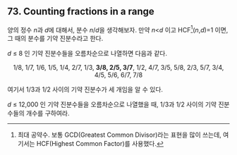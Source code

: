 ## 73. Counting fractions in a range

양의 정수 <var>n</var>과 <var>d</var>에 대해서, 분수 <var>n</var>/<var>d</var>을 생각해보자. 만약 <var>n</var><<var>d</var> 이고 HCF[^1](<var>n</var>,<var>d</var>)=1 이면, 그 때의 분수를 기약 진분수라고 한다.

[^1]: 최대 공약수. 보통 GCD(Greatest Common Divisor)라는 표현을 많이 쓰는데, 여기서는 HCF(Highest Common Factor)를 사용했다.

<var>d</var> &le; 8 인 기약 진분수들을 오름차순으로 나열하면 다음과 같다.

<p align="center">
  1/8, 1/7, 1/6, 1/5, 1/4, 2/7, 1/3, <strong>3/8, 2/5, 3/7</strong>, 1/2, 4/7, 3/5, 5/8, 2/3, 5/7, 3/4, 4/5, 5/6, 6/7, 7/8
</p>

여기서 1/3과 1/2 사이의 기약 진분수가 세 개임을 알 수 있다.

<var>d</var> &le; 12,000 인 기약 진분수들을 오름차순으로 나열했을 때, 1/3과 1/2 사이의 기약 진분수들의 개수를 구하여라.
